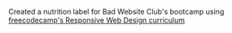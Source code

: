 Created a nutrition label for Bad Website Club's bootcamp using [freecodecamp's Responsive Web Design curriculum](https://www.freecodecamp.org/learn/2022/responsive-web-design/learn-typography-by-building-a-nutrition-label/step-1)
